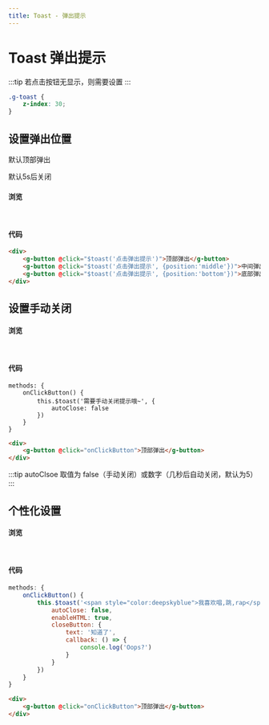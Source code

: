 ```yaml
---
title: Toast - 弹出提示
---
```

# Toast 弹出提示
:::tip
若点击按钮无显示，则需要设置
:::
``` CSS
.g-toast {
    z-index: 30;
}
```
## 设置弹出位置
默认顶部弹出

默认5s后关闭
#### 浏览
<br/>
<ClientOnly>
<toast-demo-1></toast-demo-1>
</ClientOnly>

#### 代码

```html
<div>
    <g-button @click="$toast('点击弹出提示')">顶部弹出</g-button>
    <g-button @click="$toast('点击弹出提示', {position:'middle'})">中间弹出</g-button>
    <g-button @click="$toast('点击弹出提示', {position:'bottom'})">底部弹出</g-button>
</div>
```
## 设置手动关闭

#### 浏览
<br/>
<ClientOnly>
<toast-demo-2></toast-demo-2>
</ClientOnly>

#### 代码

``` js{4}
methods: {
    onClickButton() {
        this.$toast('需要手动关闭提示哦~', {
            autoClose: false
        })
    }
}
```
```html
<div>
    <g-button @click="onClickButton">顶部弹出</g-button>
</div>
```
:::tip
autoClsoe 取值为 false（手动关闭）或数字（几秒后自动关闭，默认为5）
:::
## 个性化设置

#### 浏览
<br/>
<ClientOnly>
<toast-demo-3></toast-demo-3>
</ClientOnly>

#### 代码

``` js
methods: {
    onClickButton() {
        this.$toast('<span style="color:deepskyblue">我喜欢唱,跳,rap</span>', {
            autoClose: false,
            enableHTML: true,
            closeButton: {
                text: '知道了',
                callback: () => {
                    console.log('Oops?')
                }
            }
        })
    }
}
```
```html
<div>
    <g-button @click="onClickButton">顶部弹出</g-button>
</div>
```
